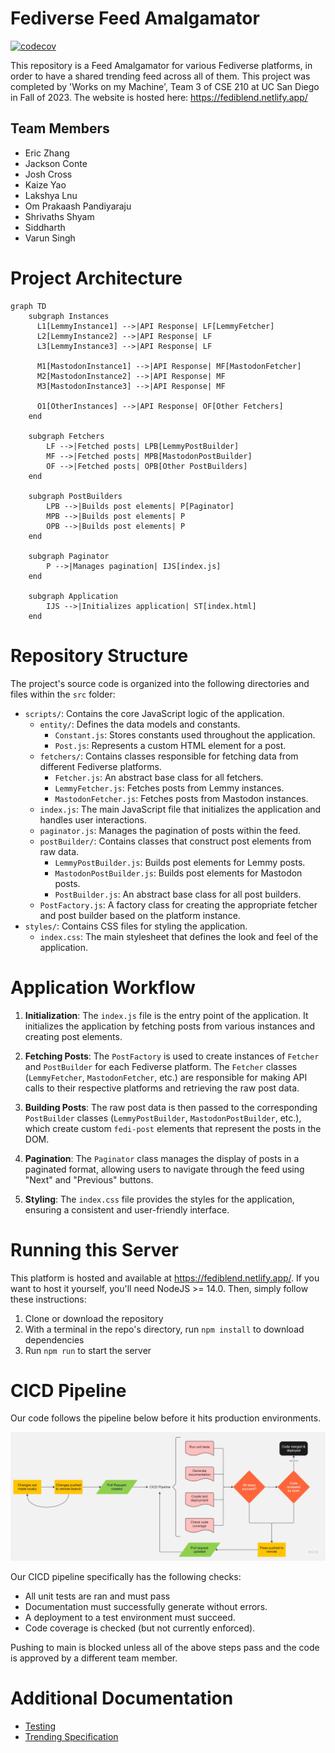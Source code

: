 # Fediverse Feed Amalgamator

[![codecov](https://codecov.io/gh/cse210-works-on-my-machine/CSE210-Fall23-Team-3/graph/badge.svg?token=E8U5P89N54)](https://codecov.io/gh/cse210-works-on-my-machine/CSE210-Fall23-Team-3)

This repository is a Feed Amalgamator for various Fediverse platforms, in order to have a shared trending feed across all of them. This project was completed by 'Works on my Machine', Team 3 of CSE 210 at UC San Diego in Fall of 2023. The website is hosted here: https://fediblend.netlify.app/

## Team Members
- Eric Zhang
- Jackson Conte
- Josh Cross
- Kaize Yao
- Lakshya Lnu
- Om Prakaash Pandiyaraju
- Shrivaths Shyam
- Siddharth
- Varun Singh

# Project Architecture

```mermaid
graph TD
    subgraph Instances
      L1[LemmyInstance1] -->|API Response| LF[LemmyFetcher]
      L2[LemmyInstance2] -->|API Response| LF
      L3[LemmyInstance3] -->|API Response| LF

      M1[MastodonInstance1] -->|API Response| MF[MastodonFetcher]
      M2[MastodonInstance2] -->|API Response| MF
      M3[MastodonInstance3] -->|API Response| MF

      O1[OtherInstances] -->|API Response| OF[Other Fetchers]
    end

    subgraph Fetchers
        LF -->|Fetched posts| LPB[LemmyPostBuilder]
        MF -->|Fetched posts| MPB[MastodonPostBuilder]
        OF -->|Fetched posts| OPB[Other PostBuilders]
    end

    subgraph PostBuilders
        LPB -->|Builds post elements| P[Paginator]
        MPB -->|Builds post elements| P
        OPB -->|Builds post elements| P
    end

    subgraph Paginator
        P -->|Manages pagination| IJS[index.js]
    end

    subgraph Application
        IJS -->|Initializes application| ST[index.html]
    end
```

# Repository Structure
The project's source code is organized into the following directories and files within the `src` folder:

- `scripts/`: Contains the core JavaScript logic of the application.
  - `entity/`: Defines the data models and constants.
    - `Constant.js`: Stores constants used throughout the application.
    - `Post.js`: Represents a custom HTML element for a post.
  - `fetchers/`: Contains classes responsible for fetching data from different Fediverse platforms.
    - `Fetcher.js`: An abstract base class for all fetchers.
    - `LemmyFetcher.js`: Fetches posts from Lemmy instances.
    - `MastodonFetcher.js`: Fetches posts from Mastodon instances.
  - `index.js`: The main JavaScript file that initializes the application and handles user interactions.
  - `paginator.js`: Manages the pagination of posts within the feed.
  - `postBuilder/`: Contains classes that construct post elements from raw data.
    - `LemmyPostBuilder.js`: Builds post elements for Lemmy posts.
    - `MastodonPostBuilder.js`: Builds post elements for Mastodon posts.
    - `PostBuilder.js`: An abstract base class for all post builders.
  - `PostFactory.js`: A factory class for creating the appropriate fetcher and post builder based on the platform instance.
- `styles/`: Contains CSS files for styling the application.
  - `index.css`: The main stylesheet that defines the look and feel of the application.

# Application Workflow

1. **Initialization**: The `index.js` file is the entry point of the application. It initializes the application by fetching posts from various instances and creating post elements.

2. **Fetching Posts**: The `PostFactory` is used to create instances of `Fetcher` and `PostBuilder` for each Fediverse platform. The `Fetcher` classes (`LemmyFetcher`, `MastodonFetcher`, etc.) are responsible for making API calls to their respective platforms and retrieving the raw post data.

3. **Building Posts**: The raw post data is then passed to the corresponding `PostBuilder` classes (`LemmyPostBuilder`, `MastodonPostBuilder`, etc.), which create custom `fedi-post` elements that represent the posts in the DOM.

4. **Pagination**: The `Paginator` class manages the display of posts in a paginated format, allowing users to navigate through the feed using "Next" and "Previous" buttons.

5. **Styling**: The `index.css` file provides the styles for the application, ensuring a consistent and user-friendly interface.

# Running this Server

This platform is hosted and available at https://fediblend.netlify.app/. If you want to host it yourself, you'll need NodeJS >= 14.0. Then, simply follow these instructions:

1. Clone or download the repository
2. With a terminal in the repo's directory, run `npm install` to download dependencies
3. Run `npm run` to start the server


# CICD Pipeline

Our code follows the pipeline below before it hits production environments.

![CICD Pipeline, with flow from makng changes, creating a pull request, which starts the pipeline with steps described below, and a final team member code review before code is merged.](admin/cicd-flowchart.jpg)

Our CICD pipeline specifically has the following checks:
- All unit tests are ran and must pass
- Documentation must successfully generate without errors.
- A deployment to a test environment must succeed.
- Code coverage is checked (but not currently enforced).

Pushing to main is blocked unless all of the above steps pass and the code is approved by a different team member.

# Additional Documentation

- [Testing](admin/Testing.md)
- [Trending Specification](specs/Trending%20posts%20specification.md)
